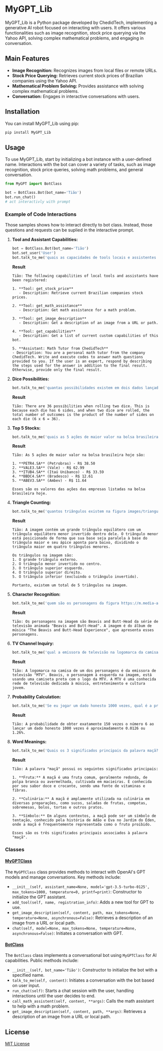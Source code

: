 # MyGPT_Lib

MyGPT_Lib is a Python package developed by ChedidTech, implementing a generative AI robot focused on interacting with users. It offers various functionalities such as image recognition, stock price querying via the Yahoo API, solving complex mathematical problems, and engaging in conversation.

## Main Features

- **Image Recognition:** Recognizes images from local files or remote URLs.
- **Stock Price Querying:** Retrieves current stock prices of Brazilian companies using the Yahoo API.
- **Mathematical Problem Solving:** Provides assistance with solving complex mathematical problems.
- **Conversation:** Engages in interactive conversations with users.

## Installation

You can install MyGPT_Lib using pip:

```bash
pip install MyGPT_Lib
```

## Usage

To use MyGPT_Lib, start by initializing a bot instance with a user-defined name. Interactions with the bot can cover a variety of tasks, such as image recognition, stock price queries, solving math problems, and general conversation.

```python
from MyGPT import BotClass

bot = BotClass.Bot(bot_name='Tião')
bot.run_chat()
# act interactivly with prompt
```

### Example of Code Interactions

Those samples shows how to interact directly to bot class. Instead, those questions and requests can be suplied in the interactive prompt.

1. **Tool and Assistant Capabilities:**
   ```python
   bot = BotClass.Bot(bot_name='Tião')
   bot.set_user('User')
   bot.talk_to_me('quais as capacidades de tools locais e assistentes foram registradas?')
   ```
   **Result**
   ```
   Tião: The following capabilities of local tools and assistants have been registered:

   1. **Tool: get_stock_price**
      - Description: Retrieve current Brazilian companies stock prices.
      
   2. **Tool: get_math_assistance**
      - Description: Get math assistance for a math problem.
      
   3. **Tool: get_image_description**
      - Description: Get a description of an image from a URL or path.
      
   4. **Tool: get_capabilities**
      - Description: Get a list of current custom capabilities of this bot.
      
   5. **Assistant: Math Tutor from ChedidTech**
   - Description: You are a personal math tutor from the company ChedidTech. Write and execute codes to answer math questions provided to you. If the user is an expert, respond by describing the steps used for the answer in addition to the final result. Otherwise, provide only the final result.
   ```

2. **Dice Possibilities:**
   ```python
   bot.talk_to_me('quantas possibilidades existem em dois dados lançados? Resolva com um código')
   ```
   **Result**
   ```
   Tião: There are 36 possibilities when rolling two dice. This is because each die has 6 sides, and when two dice are rolled, the total number of outcomes is the product of the number of sides on each die (6 x 6 = 36).
   ```

3. **Top 5 Stocks:**
   ```python
   bot.talk_to_me('quais as 5 ações de maior valor na bolsa brasileira hoje?')
   ```
   **Result**
   ```
   Tião: As 5 ações de maior valor na bolsa brasileira hoje são:

   1. **PETR4.SA** (Petrobras) - R$ 38.50
   2. **VALE3.SA** (Vale) - R$ 62.99
   3. **ITUB4.SA** (Itaú Unibanco) - R$ 33.59
   4. **BBDC4.SA** (Bradesco) - R$ 12.61
   5. **ABEV3.SA** (Ambev) - R$ 11.64

   Esses são os valores das ações das empresas listadas na bolsa brasileira hoje.
   ```

4. **Triangle Counting:**
   ```python
   bot.talk_to_me('quantos triângulos existem na figura images/triangulos.png?')
   ```
   **Result**
   ```
   Tião: A imagem contém um grande triângulo equilátero com um triângulo equilátero menor invertido dentro dele. O triângulo menor está posicionado de forma que sua base seja paralela à base do triângulo maior e seu ápice aponta para baixo, dividindo o triângulo maior em quatro triângulos menores.

   Os triângulos na imagem são:
   1. O grande triângulo externo.
   2. O triângulo menor invertido no centro.
   3. O triângulo superior esquerdo.
   4. O triângulo superior direito.
   5. O triângulo inferior (excluindo o triângulo invertido).

   Portanto, existem um total de 5 triângulos na imagem.
   ```

5. **Character Recognition:**
   ```python
   bot.talk_to_me('quem são os personagens da figura https://m.media-amazon.com/images/I/81PPn5LIrKL._AC_SX679_.jpg?')
   ```
   **Result**
   ```
   Tião: Os personagens na imagem são Beavis and Butt-Head da série de televisão animada "Beavis and Butt-Head". A imagem é do álbum de música "The Beavis and Butt-Head Experience", que apresenta esses personagens.
   ```

6. **TV Channel Inquiry:**
   ```python
   bot.talk_to_me('qual a emissora de televisão na logomarca da camisa de um dos personagens?')
   ```
   **Result**
   ```
   Tião: A logomarca na camisa de um dos personagens é da emissora de televisão "MTV". Beavis, o personagem à esquerda na imagem, está usando uma camiseta preta com o logo da MTV. A MTV é uma conhecida rede de televisão dedicada à música, entretenimento e cultura jovem.
   ```

7. **Probability Calculation:**
   ```python
   bot.talk_to_me('Se eu jogar um dado honesto 1000 vezes, qual é a probabilidade de eu obter exatamente 150 vezes o número 6? Resolva com um código')
   ```
   **Result**
   ```
   Tião: A probabilidade de obter exatamente 150 vezes o número 6 ao lançar um dado honesto 1000 vezes é aproximadamente 0.0126 ou 1.26%.
   ```

8. **Word Meanings:**
   ```python
   bot.talk_to_me('Quais os 3 significados principais da palavra maçã?')
   ```
   **Result**
   ```
   Tião: A palavra "maçã" possui os seguintes significados principais:

   1. **Fruta:** A maçã é uma fruta comum, geralmente redonda, de polpa branca ou avermelhada, cultivada em macieiras. É conhecida por seu sabor doce e crocante, sendo uma fonte de vitaminas e fibras.

   2. **Culinária:** A maçã é amplamente utilizada na culinária em diversas preparações, como sucos, saladas de frutas, compotas, sobremesas, bolos, tortas e outros pratos.

   3. **Símbolo:** Em alguns contextos, a maçã pode ser um símbolo de tentação, conhecido pela história de Adão e Eva no Jardim do Éden, onde a maçã é frequentemente representada como o fruto proibido.

   Esses são os três significados principais associados à palavra "maçã".
   ```

### Classes

#### [MyGPTClass](docs/MyGPTClass.md)

The `MyGPTClass` class provides methods to interact with OpenAI's GPT models and manage conversations. Key methods include:

- `__init__(self, assistant_name=None, model='gpt-3.5-turbo-0125', max_tokens=1000, temperature=0, printf=print)`: Constructor to initialize the GPT assistant.
- `add_tool(self, name, registration_info)`: Adds a new tool for GPT to use.
- `get_image_description(self, content, path, max_tokens=None, temperature=None, asynchronous=False)`: Retrieves a description of an image from a URL or local path.
- `chat(self, model=None, max_tokens=None, temperature=None, asynchronous=False)`: Initiates a conversation with GPT.

#### [BotClass](docs/BotClass.md)

The `BotClass` class implements a conversational bot using `MyGPTClass` for AI capabilities. Public methods include:

- `__init__(self, bot_name='Tião')`: Constructor to initialize the bot with a specified name.
- `talk_to_me(self, content)`: Initiates a conversation with the bot based on user input.
- `run_chat(self)`: Starts a chat session with the user, handling interactions until the user decides to end.
- `call_math_assistent(self, content, **args)`: Calls the math assistant to help with a math problem.
- `get_image_description(self, content, path, **args)`: Retrieves a description of an image from a URL or local path.

## License

[MIT License](LICENSE)